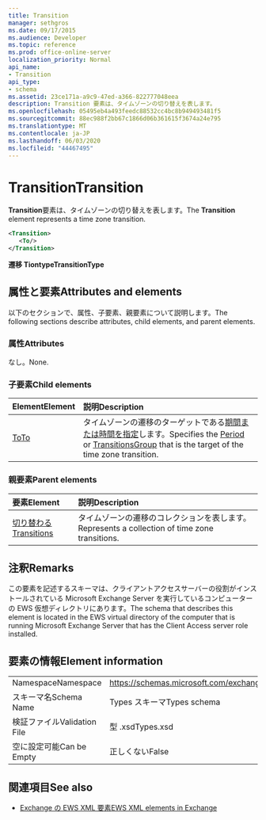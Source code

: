 ```yaml
---
title: Transition
manager: sethgros
ms.date: 09/17/2015
ms.audience: Developer
ms.topic: reference
ms.prod: office-online-server
localization_priority: Normal
api_name:
- Transition
api_type:
- schema
ms.assetid: 23ce171a-a9c9-47ed-a366-822777048eea
description: Transition 要素は、タイムゾーンの切り替えを表します。
ms.openlocfilehash: 05495eb4a493feedc88532cc4bc8b949493481f5
ms.sourcegitcommit: 88ec988f2bb67c1866d06b361615f3674a24e795
ms.translationtype: MT
ms.contentlocale: ja-JP
ms.lasthandoff: 06/03/2020
ms.locfileid: "44467495"
---
```

# <a name="transition"></a><span data-ttu-id="ef378-103">Transition</span><span class="sxs-lookup"><span data-stu-id="ef378-103">Transition</span></span>

<span data-ttu-id="ef378-104">**Transition**要素は、タイムゾーンの切り替えを表します。</span><span class="sxs-lookup"><span data-stu-id="ef378-104">The **Transition** element represents a time zone transition.</span></span> 
  
```xml
<Transition>
   <To/>
</Transition>
```

 <span data-ttu-id="ef378-105">**遷移 Tiontype**</span><span class="sxs-lookup"><span data-stu-id="ef378-105">**TransitionType**</span></span>
## <a name="attributes-and-elements"></a><span data-ttu-id="ef378-106">属性と要素</span><span class="sxs-lookup"><span data-stu-id="ef378-106">Attributes and elements</span></span>

<span data-ttu-id="ef378-107">以下のセクションで、属性、子要素、親要素について説明します。</span><span class="sxs-lookup"><span data-stu-id="ef378-107">The following sections describe attributes, child elements, and parent elements.</span></span>
  
### <a name="attributes"></a><span data-ttu-id="ef378-108">属性</span><span class="sxs-lookup"><span data-stu-id="ef378-108">Attributes</span></span>

<span data-ttu-id="ef378-109">なし。</span><span class="sxs-lookup"><span data-stu-id="ef378-109">None.</span></span>
  
### <a name="child-elements"></a><span data-ttu-id="ef378-110">子要素</span><span class="sxs-lookup"><span data-stu-id="ef378-110">Child elements</span></span>

|<span data-ttu-id="ef378-111">**Element**</span><span class="sxs-lookup"><span data-stu-id="ef378-111">**Element**</span></span>|<span data-ttu-id="ef378-112">**説明**</span><span class="sxs-lookup"><span data-stu-id="ef378-112">**Description**</span></span>|
|:-----|:-----|
|[<span data-ttu-id="ef378-113">To</span><span class="sxs-lookup"><span data-stu-id="ef378-113">To</span></span>](to.md) <br/> |<span data-ttu-id="ef378-114">タイムゾーンの遷移のターゲットである[期間](period.md)[または時間を指定](transitionsgroup.md)します。</span><span class="sxs-lookup"><span data-stu-id="ef378-114">Specifies the [Period](period.md) or [TransitionsGroup](transitionsgroup.md) that is the target of the time zone transition.</span></span>  <br/> |
   
### <a name="parent-elements"></a><span data-ttu-id="ef378-115">親要素</span><span class="sxs-lookup"><span data-stu-id="ef378-115">Parent elements</span></span>

|<span data-ttu-id="ef378-116">**要素**</span><span class="sxs-lookup"><span data-stu-id="ef378-116">**Element**</span></span>|<span data-ttu-id="ef378-117">**説明**</span><span class="sxs-lookup"><span data-stu-id="ef378-117">**Description**</span></span>|
|:-----|:-----|
|[<span data-ttu-id="ef378-118">切り替わる</span><span class="sxs-lookup"><span data-stu-id="ef378-118">Transitions</span></span>](transitions.md) <br/> |<span data-ttu-id="ef378-119">タイムゾーンの遷移のコレクションを表します。</span><span class="sxs-lookup"><span data-stu-id="ef378-119">Represents a collection of time zone transitions.</span></span>  <br/> |
   
## <a name="remarks"></a><span data-ttu-id="ef378-120">注釈</span><span class="sxs-lookup"><span data-stu-id="ef378-120">Remarks</span></span>

<span data-ttu-id="ef378-121">この要素を記述するスキーマは、クライアントアクセスサーバーの役割がインストールされている Microsoft Exchange Server を実行しているコンピューターの EWS 仮想ディレクトリにあります。</span><span class="sxs-lookup"><span data-stu-id="ef378-121">The schema that describes this element is located in the EWS virtual directory of the computer that is running Microsoft Exchange Server that has the Client Access server role installed.</span></span>
  
## <a name="element-information"></a><span data-ttu-id="ef378-122">要素の情報</span><span class="sxs-lookup"><span data-stu-id="ef378-122">Element information</span></span>

|||
|:-----|:-----|
|<span data-ttu-id="ef378-123">Namespace</span><span class="sxs-lookup"><span data-stu-id="ef378-123">Namespace</span></span>  <br/> |https://schemas.microsoft.com/exchange/services/2006/types  <br/> |
|<span data-ttu-id="ef378-124">スキーマ名</span><span class="sxs-lookup"><span data-stu-id="ef378-124">Schema Name</span></span>  <br/> |<span data-ttu-id="ef378-125">Types スキーマ</span><span class="sxs-lookup"><span data-stu-id="ef378-125">Types schema</span></span>  <br/> |
|<span data-ttu-id="ef378-126">検証ファイル</span><span class="sxs-lookup"><span data-stu-id="ef378-126">Validation File</span></span>  <br/> |<span data-ttu-id="ef378-127">型 .xsd</span><span class="sxs-lookup"><span data-stu-id="ef378-127">Types.xsd</span></span>  <br/> |
|<span data-ttu-id="ef378-128">空に設定可能</span><span class="sxs-lookup"><span data-stu-id="ef378-128">Can be Empty</span></span>  <br/> |<span data-ttu-id="ef378-129">正しくない</span><span class="sxs-lookup"><span data-stu-id="ef378-129">False</span></span>  <br/> |
   
## <a name="see-also"></a><span data-ttu-id="ef378-130">関連項目</span><span class="sxs-lookup"><span data-stu-id="ef378-130">See also</span></span>



- [<span data-ttu-id="ef378-131">Exchange の EWS XML 要素</span><span class="sxs-lookup"><span data-stu-id="ef378-131">EWS XML elements in Exchange</span></span>](ews-xml-elements-in-exchange.md)

